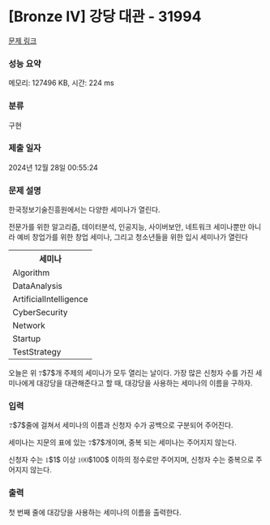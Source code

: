 # [Bronze IV] 강당 대관 - 31994 

[문제 링크](https://www.acmicpc.net/problem/31994) 

### 성능 요약

메모리: 127496 KB, 시간: 224 ms

### 분류

구현

### 제출 일자

2024년 12월 28일 00:55:24

### 문제 설명

<p style="user-select: auto !important;">한국정보기술진흥원에서는 다양한 세미나가 열린다.</p>

<p style="user-select: auto !important;">전문가를 위한 알고리즘, 데이터분석, 인공지능, 사이버보안, 네트워크 세미나뿐만 아니라 예비 창업가를 위한 창업 세미나, 그리고 청소년들을 위한 입시 세미나가 열린다</p>

<table class="table table-bordered table-center-30 th-center td-center" style="user-select: auto !important;">
	<tbody style="user-select: auto !important;">
		<tr style="user-select: auto !important;">
			<th style="user-select: auto !important;">세미나</th>
		</tr>
		<tr style="user-select: auto !important;">
			<td style="user-select: auto !important;">Algorithm</td>
		</tr>
		<tr style="user-select: auto !important;">
			<td style="user-select: auto !important;">DataAnalysis</td>
		</tr>
		<tr style="user-select: auto !important;">
			<td style="user-select: auto !important;">ArtificialIntelligence</td>
		</tr>
		<tr style="user-select: auto !important;">
			<td style="user-select: auto !important;">CyberSecurity</td>
		</tr>
		<tr style="user-select: auto !important;">
			<td style="user-select: auto !important;">Network</td>
		</tr>
		<tr style="user-select: auto !important;">
			<td style="user-select: auto !important;">Startup</td>
		</tr>
		<tr style="user-select: auto !important;">
			<td style="user-select: auto !important;">TestStrategy</td>
		</tr>
	</tbody>
</table>

<p style="user-select: auto !important;">오늘은 위 <mjx-container class="MathJax" jax="CHTML" style="font-size: 99.7%; position: relative; user-select: auto !important;"><mjx-math class="MJX-TEX" aria-hidden="true" style="user-select: auto !important;"><mjx-mn class="mjx-n" style="user-select: auto !important;"><mjx-c class="mjx-c37" style="user-select: auto !important;"></mjx-c></mjx-mn></mjx-math><mjx-assistive-mml unselectable="on" display="inline" style="user-select: auto !important;"><math xmlns="http://www.w3.org/1998/Math/MathML" style="user-select: auto !important;"><mn style="user-select: auto !important;">7</mn></math></mjx-assistive-mml><span aria-hidden="true" class="no-mathjax mjx-copytext" style="user-select: auto !important;">$7$</span></mjx-container>개 주제의 세미나가 모두 열리는 날이다. 가장 많은 신청자 수를 가진 세미나에게 대강당을 대관해준다고 할 때, 대강당을 사용하는 세미나의 이름을 구하자.</p>

### 입력 

 <p style="user-select: auto !important;"><mjx-container class="MathJax" jax="CHTML" style="font-size: 99.7%; position: relative; user-select: auto !important;"> <mjx-math class="MJX-TEX" aria-hidden="true" style="user-select: auto !important;"><mjx-mn class="mjx-n" style="user-select: auto !important;"><mjx-c class="mjx-c37" style="user-select: auto !important;"></mjx-c></mjx-mn></mjx-math><mjx-assistive-mml unselectable="on" display="inline" style="user-select: auto !important;"><math xmlns="http://www.w3.org/1998/Math/MathML" style="user-select: auto !important;"><mn style="user-select: auto !important;">7</mn></math></mjx-assistive-mml><span aria-hidden="true" class="no-mathjax mjx-copytext" style="user-select: auto !important;">$7$</span></mjx-container>줄에 걸쳐서 세미나의 이름과 신청자 수가 공백으로 구분되어 주어진다.</p>

<p style="user-select: auto !important;">세미나는 지문의 표에 있는 <mjx-container class="MathJax" jax="CHTML" style="font-size: 99.7%; position: relative; user-select: auto !important;"><mjx-math class="MJX-TEX" aria-hidden="true" style="user-select: auto !important;"><mjx-mn class="mjx-n" style="user-select: auto !important;"><mjx-c class="mjx-c37" style="user-select: auto !important;"></mjx-c></mjx-mn></mjx-math><mjx-assistive-mml unselectable="on" display="inline" style="user-select: auto !important;"><math xmlns="http://www.w3.org/1998/Math/MathML" style="user-select: auto !important;"><mn style="user-select: auto !important;">7</mn></math></mjx-assistive-mml><span aria-hidden="true" class="no-mathjax mjx-copytext" style="user-select: auto !important;">$7$</span></mjx-container>개이며, 중복 되는 세미나는 주어지지 않는다.</p>

<p style="user-select: auto !important;">신청자 수는 <mjx-container class="MathJax" jax="CHTML" style="font-size: 99.7%; position: relative; user-select: auto !important;"><mjx-math class="MJX-TEX" aria-hidden="true" style="user-select: auto !important;"><mjx-mn class="mjx-n" style="user-select: auto !important;"><mjx-c class="mjx-c31" style="user-select: auto !important;"></mjx-c></mjx-mn></mjx-math><mjx-assistive-mml unselectable="on" display="inline" style="user-select: auto !important;"><math xmlns="http://www.w3.org/1998/Math/MathML" style="user-select: auto !important;"><mn style="user-select: auto !important;">1</mn></math></mjx-assistive-mml><span aria-hidden="true" class="no-mathjax mjx-copytext" style="user-select: auto !important;">$1$</span></mjx-container> 이상 <mjx-container class="MathJax" jax="CHTML" style="font-size: 99.7%; position: relative; user-select: auto !important;"><mjx-math class="MJX-TEX" aria-hidden="true" style="user-select: auto !important;"><mjx-mn class="mjx-n" style="user-select: auto !important;"><mjx-c class="mjx-c31" style="user-select: auto !important;"></mjx-c><mjx-c class="mjx-c30" style="user-select: auto !important;"></mjx-c><mjx-c class="mjx-c30" style="user-select: auto !important;"></mjx-c></mjx-mn></mjx-math><mjx-assistive-mml unselectable="on" display="inline" style="user-select: auto !important;"><math xmlns="http://www.w3.org/1998/Math/MathML" style="user-select: auto !important;"><mn style="user-select: auto !important;">100</mn></math></mjx-assistive-mml><span aria-hidden="true" class="no-mathjax mjx-copytext" style="user-select: auto !important;">$100$</span></mjx-container> 이하의 정수로만 주어지며, 신청자 수는 중복으로 주어지지 않는다.</p>

### 출력 

 <p style="user-select: auto !important;">첫 번째 줄에 대강당을 사용하는 세미나의 이름을 출력한다.</p>

